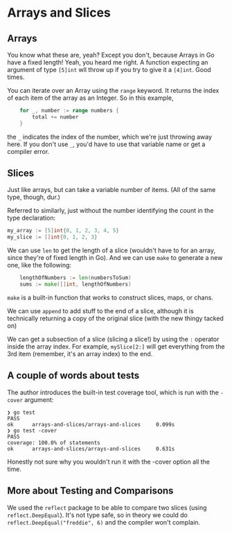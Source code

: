 # Arrays and Slices

## Arrays

You know what these are, yeah? Except you don't, because Arrays in Go have a fixed length! Yeah, you heard me right. A function expecting an argument of type `[5]int` wll throw up if you try to give it a `[4]int`. Good times.

You can iterate over an Array using the `range` keyword. It returns the index of each item of the array as an Integer. So in this example, 

```go
	for _, number := range numbers {
		total += number
	}
```

the `_` indicates the index of the number, which we're just throwing away here. If you don't use `_`, you'd have to use that variable name or get a compiler error.


## Slices

Just like arrays, but can take a variable number of items. (All of the same type, though, dur.)

Referred to similarly, just without the number identifying the count in the type declaration:

```go
my_array := [5]int{0, 1, 2, 3, 4, 5}
my_slice := []int{0, 1, 2, 3}
```

We can use `len`  to get the length of a slice (wouldn't have to for an array, since they're of fixed length in Go).  And we can use `make` to generate a new one, like the following:

```go
    lengthOfNumbers := len(numbersToSum)
    sums := make([]int, lengthOfNumbers)
```

`make` is a built-in function that works to construct slices, maps, or chans. 

We can use `append` to add stuff to the end of a slice, although it is technically returning a copy of the original slice (with the new thingy tacked on)

We can get a subsection of a slice (slicing a slice!) by using the `:` operator inside the array index. For example, `mySlice[2:]` will get everything from the 3rd item (remember, it's an array index) to the end.
## A couple of words about tests

The author introduces the built-in test coverage tool, which is run with the `-cover` argument:

```
❯ go test
PASS
ok      arrays-and-slices/arrays-and-slices     0.099s
❯ go test -cover
PASS
coverage: 100.0% of statements
ok      arrays-and-slices/arrays-and-slices     0.631s
```

Honestly not sure why you wouldn't run it with the -cover option all the time.

## More about Testing and Comparisons

We used the `reflect` package to be able to compare two slices (using `reflect.DeepEqual`). It's not type safe, so in theory we could do `reflect.DeepEqual("freddie", 6)` and the compiler won't complain.




